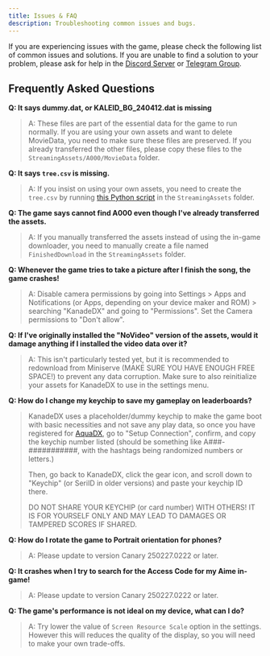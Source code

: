 ```yaml
---
title: Issues & FAQ
description: Troubleshooting common issues and bugs.
---
```


If you are experiencing issues with the game, please check the following list of common issues and solutions. If you are unable to find a solution to your problem, please ask for help in the [Discord Server](https://kdx.nightcord.com.de/general/community) or [Telegram Group](https://kdx.nightcord.com.de/general/community).

<!--
## Known Issues (waiting to be updated)

Below are some existing issues that are currently being worked on:

1. Importing assets other than A000 cause a black screen.
2. Some areas may cause the game to crash.
3. Camera may crash on some devices (You can disable camera permissions for now).
-->

## Frequently Asked Questions

**Q: It says dummy.dat, or KALEID_BG_240412.dat is missing**

> A: These files are part of the essential data for the game to run normally. If you are using your own assets and want to delete MovieData, you need to make sure these files are preserved. If you already transferred the other files, please copy these files to the `StreamingAssets/A000/MovieData` folder.

**Q: It says `tree.csv` is missing.**

> A: If you insist on using your own assets, you need to create the `tree.csv` by running [this Python script](/misc/scripts/tree.py) in the `StreamingAssets` folder.

**Q: The game says cannot find A000 even though I've already transferred the assets.**

> A: If you manually transferred the assets instead of using the in-game downloader, you need to manually create a file named `FinishedDownload` in the `StreamingAssets` folder.

**Q: Whenever the game tries to take a picture after I finish the song, the game crashes!**

> A: Disable camera permissions by going into Settings > Apps and Notifications (or Apps, depending on your device maker and ROM) > searching "KanadeDX" and going to "Permissions". Set the Camera permissions to "Don't allow".

**Q: If I've originally installed the "NoVideo" version of the assets, would it damage anything if I installed the video data over it?**

> A: This isn't particularly tested yet, but it is recommended to redownload from Miniserve (MAKE SURE YOU HAVE ENOUGH FREE SPACE!) to prevent any data corruption. Make sure to also reinitialize your assets for KanadeDX to use in the settings menu.

**Q: How do I change my keychip to save my gameplay on leaderboards?**

> KanadeDX uses a placeholder/dummy keychip to make the game boot with basic necessities and not save any play data, so once you have registered for [AquaDX](https://aquadx.net/), go to "Setup Connection", confirm, and copy the keychip number listed (should be something like A###-###########, with the hashtags being randomized numbers or letters.)
>
> Then, go back to KanadeDX, click the gear icon, and scroll down to "Keychip" (or SeriID in older versions) and paste your keychip ID there.
>
> DO NOT SHARE YOUR KEYCHIP (or card number) WITH OTHERS! IT IS FOR YOURSELF ONLY AND MAY LEAD TO DAMAGES OR TAMPERED SCORES IF SHARED.

**Q: How do I rotate the game to Portrait orientation for phones?**

> A: Please update to version Canary 250227.0222 or later.

**Q: It crashes when I try to search for the Access Code for my Aime in-game!**

> A: Please update to version Canary 250227.0222 or later.

**Q: The game's performance is not ideal on my device, what can I do?**

> A: Try lower the value of `Screen Resource Scale` option in the settings. However this will reduces the quality of the display, so you will need to make your own trade-offs.
